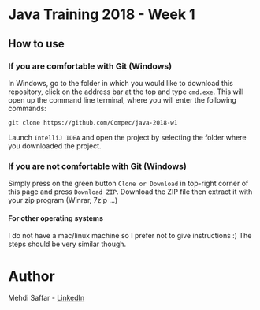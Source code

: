 # Java Training 2018 - Week 1

## How to use

### If you are comfortable with Git (Windows)

In Windows, go to the folder in which you would like to download this repository, click on the address bar at the top 
and type `cmd.exe`. This will open up the command line terminal, where you will enter the following commands:

```
git clone https://github.com/Compec/java-2018-w1
```

Launch `IntelliJ IDEA` and open the project by selecting the folder where you downloaded the project.

### If you are not comfortable with Git (Windows)

Simply press on the green button `Clone or Download` in top-right corner of this page and press `Download ZIP`.
Download the ZIP file then extract it with your zip program (Winrar, 7zip ...)

#### For other operating systems

 I do not have a mac/linux machine so I prefer not to give instructions :) The steps should be very similar though.

# Author

Mehdi Saffar - [LinkedIn](https://www.linkedin.com/in/mehdisaffar/)